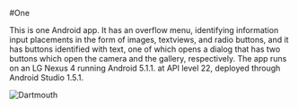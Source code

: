 #One

This is one Android app. It has an overflow menu, identifying information input placements in the form of images, textviews, and radio buttons, and it has buttons identified with text, one of which opens a dialog that has two buttons which open the camera and the gallery, respectively. The app runs on an LG Nexus 4 running Android 5.1.1. at API level 22, deployed through Android Studio 1.5.1.

![Dartmouth](http://i.imgur.com/7agEhPl.png?1)

